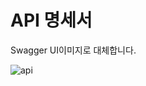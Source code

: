 # API 명세서
Swagger UI이미지로 대체합니다.  

![api](https://github.com/user-attachments/assets/b943b49a-2b3c-4f88-b988-ab6454ce25cf)